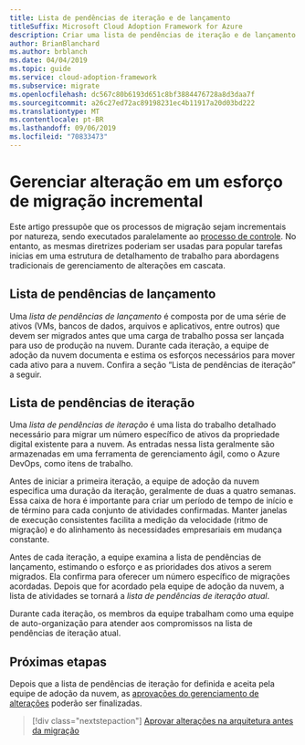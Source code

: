 ```yaml
---
title: Lista de pendências de iteração e de lançamento
titleSuffix: Microsoft Cloud Adoption Framework for Azure
description: Criar uma lista de pendências de iteração e de lançamento
author: BrianBlanchard
ms.author: brblanch
ms.date: 04/04/2019
ms.topic: guide
ms.service: cloud-adoption-framework
ms.subservice: migrate
ms.openlocfilehash: dc567c80b6193d651c8bf3884476728a8d3daa7f
ms.sourcegitcommit: a26c27ed72ac89198231ec4b11917a20d03bd222
ms.translationtype: MT
ms.contentlocale: pt-BR
ms.lasthandoff: 09/06/2019
ms.locfileid: "70833473"
---
```

# <a name="manage-change-in-an-incremental-migration-effort"></a>Gerenciar alteração em um esforço de migração incremental

Este artigo pressupõe que os processos de migração sejam incrementais por natureza, sendo executados paralelamente ao [processo de controle](../../../governance/index.md). No entanto, as mesmas diretrizes poderiam ser usadas para popular tarefas inicias em uma estrutura de detalhamento de trabalho para abordagens tradicionais de gerenciamento de alterações em cascata.

## <a name="release-backlog"></a>Lista de pendências de lançamento

Uma *lista de pendências de lançamento* é composta por de uma série de ativos (VMs, bancos de dados, arquivos e aplicativos, entre outros) que devem ser migrados antes que uma carga de trabalho possa ser lançada para uso de produção na nuvem. Durante cada iteração, a equipe de adoção da nuvem documenta e estima os esforços necessários para mover cada ativo para a nuvem. Confira a seção “Lista de pendências de iteração” a seguir.

## <a name="iteration-backlog"></a>Lista de pendências de iteração

Uma *lista de pendências de iteração* é uma lista do trabalho detalhado necessário para migrar um número específico de ativos da propriedade digital existente para a nuvem. As entradas nessa lista geralmente são armazenadas em uma ferramenta de gerenciamento ágil, como o Azure DevOps, como itens de trabalho.

Antes de iniciar a primeira iteração, a equipe de adoção da nuvem especifica uma duração da iteração, geralmente de duas a quatro semanas. Essa caixa de hora é importante para criar um período de tempo de início e de término para cada conjunto de atividades confirmadas. Manter janelas de execução consistentes facilita a medição da velocidade (ritmo de migração) e do alinhamento às necessidades empresariais em mudança constante.

Antes de cada iteração, a equipe examina a lista de pendências de lançamento, estimando o esforço e as prioridades dos ativos a serem migrados. Ela confirma para oferecer um número específico de migrações acordadas. Depois que for acordado pela equipe de adoção da nuvem, a lista de atividades se tornará a *lista de pendências de iteração atual*.

Durante cada iteração, os membros da equipe trabalham como uma equipe de auto-organização para atender aos compromissos na lista de pendências de iteração atual.

## <a name="next-steps"></a>Próximas etapas

Depois que a lista de pendências de iteração for definida e aceita pela equipe de adoção da nuvem, as [aprovações do gerenciamento de alterações](./approve.md) poderão ser finalizadas.

> [!div class="nextstepaction"]
> [Aprovar alterações na arquitetura antes da migração](./approve.md)
